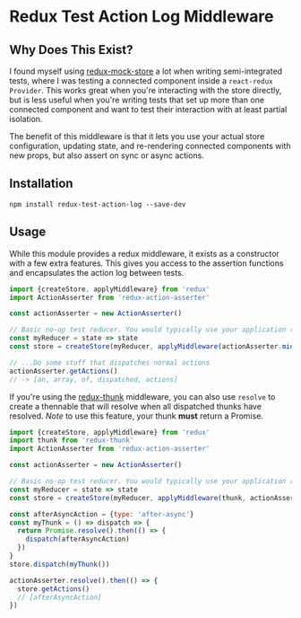 # Redux Test Action Log Middleware

## Why Does This Exist?

I found myself using [redux-mock-store](https://github.com/arnaudbenard/redux-mock-store) a lot when writing
semi-integrated tests, where I was testing a connected component inside a `react-redux` `Provider`. 
This works great when you're interacting with the store directly, but is less useful when you're
writing tests that set up more than one connected component and want to test their interaction
with at least partial isolation.

The benefit of this middleware is that it lets you use your actual store configuration, updating
state, and re-rendering connected components with new props, but also assert on sync or async
actions.

## Installation

```
npm install redux-test-action-log --save-dev
```

## Usage

While this module provides a redux middleware, it exists as a constructor with a few extra features. This gives you
access to the assertion functions and encapsulates the action log between tests.

```javascript
import {createStore, applyMiddleware} from 'redux'
import ActionAsserter from 'redux-action-asserter'

const actionAsserter = new ActionAsserter()

// Basic no-op test reducer. You would typically use your application reducer her
const myReducer = state => state
const store = createStore(myReducer, applyMiddleware(actionAsserter.middleware()))

// ...Do some stuff that dispatches normal actions
actionAsserter.getActions()
// -> [an, array, of, dispatched, actions]
```

If you're using the [redux-thunk](https://github.com/gaearon/redux-thunk) middleware, you can also use `resolve` to
create a thennable that will resolve when all dispatched thunks have resolved. *Note* to use this feature, your thunk
__must__ return a Promise.

```javascript
import {createStore, applyMiddleware} from 'redux'
import thunk from 'redux-thunk'
import ActionAsserter from 'redux-action-asserter'

const actionAsserter = new ActionAsserter()

// Basic no-op test reducer. You would typically use your application reducer her
const myReducer = state => state
const store = createStore(myReducer, applyMiddleware(thunk, actionAsserter.middleware()))

const afterAsyncAction = {type: 'after-async'}
const myThunk = () => dispatch => {
  return Promise.resolve().then(() => {
    dispatch(afterAsyncAction)
  })
}
store.dispatch(myThunk())

actionAsserter.resolve().then(() => {
  store.getActions()
  // [afterAsyncAction]
})
```
